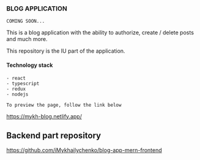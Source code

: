 ### BLOG APPLICATION

``` COMING SOON... ```


This is a blog application with the ability to authorize, create / delete posts and much more. 

This repository is the IU part of the application.

#### Technology stack

``` 
- react
- typescript
- redux
- nodejs
```

```To preview the page, follow the link below```

https://mykh-blog.netlify.app/


## Backend part repository

https://github.com/iMykhailychenko/blog-app-mern-frontend